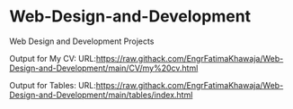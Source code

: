 # Web-Design-and-Development
Web Design and Development Projects

Output for My CV:
URL:https://raw.githack.com/EngrFatimaKhawaja/Web-Design-and-Development/main/CV/my%20cv.html

Output for Tables:
URL:https://raw.githack.com/EngrFatimaKhawaja/Web-Design-and-Development/main/tables/index.html

